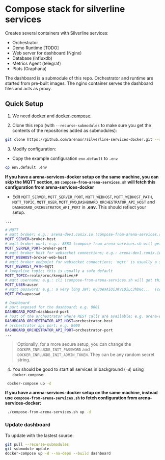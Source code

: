 # Compose stack for silverline services

Creates several containers with Silverline services:

* Orchestrator
* Demo Runtime [TODO]
* Web server for dashboard (Nginx)
* Database (influxdb)
* Metrics Agent (telegraf)
* Plots (Graphana)

The dashboard is a submodule of this repo. Orchestrator and runtime are started from pre-built images. The nginx container serves the dashboard files and acts as proxy.

## Quick Setup

1. We need [docker](https://docs.docker.com/get-docker/) and [docker-compose](https://docs.docker.com/compose/install/). 

2. Clone this repo (with ```--recurse-submodules``` to make sure you get the contents of the repositories added as submodules):

```bash
git clone https://github.com/arenaxr/silverline-services-docker.git --recurse-submodules
```

3. Modify configuration:


- Copy the example configuration `env.default` to `.env`
```bash
cp env.default .env
```

**If you have a arena-services-docker setup on the same machine, you can skip the MQTT section, as `compose-from-arena-services.sh` will fetch this configuration from arena-services-docker**

- Edit `MQTT_SERVER`, `MQTT_SERVER_PORT`, `MQTT_WEBHOST`, `MQTT_WEBHOST_PATH`, `MQTT_TOPIC`, `MQTT_USER`, `MQTT_PWD`,`DASHBOARD_ORCHESTRATOR_API_HOST` and `DASHBOARD_ORCHESTRATOR_API_PORT` in **.env**. This should reflect your setup.

```bash
...

# MQTT
# mqtt broker; e.g.: arena-dev1.conix.io (compose-from-arena-services.sh will get this config from arena-services-docker)
MQTT_SERVER=broker-host
# mqtt broker port; e.g.: 8883 (compose-from-arena-services.sh will get this config from arena-services-docker)
MQTT_SERVER_PORT=broker-port
# mqtt broker host for websocket connections; e.g.: arena-dev1.conix.io (compose-from-arena-services.sh will get this config from arena-services-docker)
MQTT_WEBHOST=broker-web-host 
# mqtt broker endpoint for websocket connections; 'mqtt' is usually a safe default
MQTT_WEBHOST_PATH=mqtt
# keepalive topic; this is usually a safe default
MQTT_TOPIC=realm/proc/keepalive/# 
# mqtt username; e.g.: cli (compose-from-arena-services.sh will get this config from arena-services-docker)
MQTT_USER=auser
# mqtt password; e.g.: a very long JWT: eyJ0eXAiOiJKV1QiLCJhbGc...  (compose-from-arena-services.sh will get this config from arena-services-docker)
MQTT_PWD=apasswd

# Dashboard
# port exposed for the dashboard; e.g. 8001
DASHBOARD_PORT=dashboard-port
# host of the orchestrator where REST calls are available; e.g. arena-dev1.conix.io
DASHBOARD_ORCHESTRATOR_API_HOST=orchestrator-host
# orchestrator api port; e.g. 8000
DASHBOARD_ORCHESTRATOR_API_PORT=orchestrator-port
...
```
> Optionally, for a more secure setup, you can change the `DOCKER_INFLUXDB_INIT_PASSWORD` and `DOCKER_INFLUXDB_INIT_ADMIN_TOKEN`. They can be any random secret string.

4. You should be good to start all services in background (`-d`) using `docker-compose`:

```bash
 docker-compose up -d
```

**If you have a arena-services-docker setup on the same machine, instead use `compose-from-arena-services.sh` to fetch configuration from arena-services-docker:**
```bash
 ./compose-from-arena-services.sh up -d
```

### Update dashboard

To update with the lastest source:

```bash
git pull --recurse-submodules
git submodule update
docker-compose up -d --no-deps --build dashboard
```